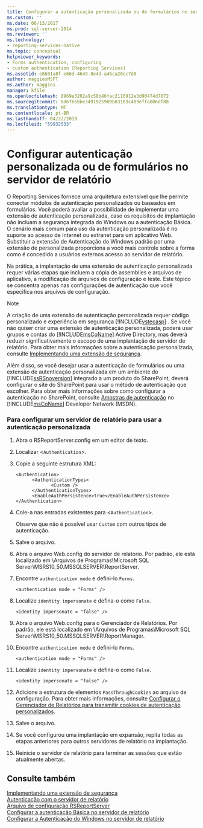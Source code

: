 ```yaml
---
title: Configurar a autenticação personalizada ou de formulários no servidor de relatório | Microsoft Docs
ms.custom: ''
ms.date: 06/13/2017
ms.prod: sql-server-2014
ms.reviewer: ''
ms.technology:
- reporting-services-native
ms.topic: conceptual
helpviewer_keywords:
- Forms authentication, configuring
- custom authentication [Reporting Services]
ms.assetid: e8601a8f-e66d-4649-8e4d-a46ca20ec7d0
author: maggiesMSFT
ms.author: maggies
manager: kfile
ms.openlocfilehash: 8969e3202a9c58b46fac2116912e3d90474d7072
ms.sourcegitcommit: 8d6fb6bbe3491925909b83103c409effa006df88
ms.translationtype: MT
ms.contentlocale: pt-BR
ms.lasthandoff: 04/22/2019
ms.locfileid: "59932533"
---
```

# <a name="configure-custom-or-forms-authentication-on-the-report-server"></a>Configurar autenticação personalizada ou de formulários no servidor de relatório
  O Reporting Services fornece uma arquitetura extensível que lhe permite conectar módulos de autenticação personalizados ou baseados em formulários. Você poderá avaliar a possibilidade de implementar uma extensão de autenticação personalizada, caso os requisitos de implantação não incluam a segurança integrada do Windows ou a autenticação Básica. O cenário mais comum para uso da autenticação personalizada é no suporte ao acesso de Internet ou extranet para um aplicativo Web. Substituir a extensão de Autenticação do Windows padrão por uma extensão de personalizada proporciona a você mais controle sobre a forma como é concedido a usuários externos acesso ao servidor de relatório.  
  
 Na prática, a implantação de uma extensão de autenticação personalizada requer várias etapas que incluem a cópia de assemblies e arquivos de aplicativo, a modificação de arquivos de configuração e teste. Este tópico se concentra apenas nas configurações de autenticação que você especifica nos arquivos de configuração.  
  
> [!NOTE]  
>  A criação de uma extensão de autenticação personalizada requer código personalizado e experiência em segurança [!INCLUDE[vstecasp](../../includes/vstecasp-md.md)] . Se você não quiser criar uma extensão de autenticação personalizada, poderá usar grupos e contas do [!INCLUDE[msCoName](../../includes/msconame-md.md)] Active Directory, mas deverá reduzir significativamente o escopo de uma implantação de servidor de relatório. Para obter mais informações sobre a autenticação personalizada, consulte [Implementando uma extensão de segurança](../extensions/security-extension/implementing-a-security-extension.md).  
  
 Além disso, se você desejar usar a autenticação de formulários ou uma extensão de autenticação personalizada em um ambiente do [!INCLUDE[ssRSnoversion](../../includes/ssrsnoversion-md.md)] integrado a um produto do SharePoint, deverá configurar o site do SharePoint para usar o método de autenticação que escolher. Para obter mais informações sobre como configurar a autenticação no SharePoint, consulte [Amostras de autenticação](https://go.microsoft.com/fwlink/?LinkId=115575) no [!INCLUDE[msCoName](../../includes/msconame-md.md)] Developer Network (MSDN).  
  
### <a name="to-configure-a-report-server-to-use-custom-authentication"></a>Para configurar um servidor de relatório para usar a autenticação personalizada  
  
1.  Abra o RSReportServer.config em um editor de texto.  
  
2.  Localizar <`Authentication`>.  
  
3.  Copie a seguinte estrutura XML:  
  
    ```  
    <Authentication>  
          <AuthenticationTypes>  
                 <Custom />  
          </AuthenticationTypes>  
          <EnableAuthPersistence>true</EnableAuthPersistence>  
    </Authentication>  
    ```  
  
4.  Cole-a nas entradas existentes para <`Authentication`>.  
  
     Observe que não é possível usar `Custom` com outros tipos de autenticação.  
  
5.  Salve o arquivo.  
  
6.  Abra o arquivo Web.config do servidor de relatório. Por padrão, ele está localizado em \Arquivos de Programas\Microsoft SQL Server\MSRS10_50.MSSQLSERVER\ReportServer.  
  
7.  Encontre `authentication mode` e defini-lo `Forms`.  
  
    ```  
    <authentication mode = "Forms" />  
    ```  
  
8.  Localize `identity impersonate` e defina-o como `False`.  
  
    ```  
    <identity impersonate = "false" />  
    ```  
  
9. Abra o arquivo Web.config para o Gerenciador de Relatórios. Por padrão, ele está localizado em \Arquivos de Programas\Microsoft SQL Server\MSRS10_50.MSSQLSERVER\ReportManager.  
  
10. Encontre `authentication mode` e defini-lo `Forms`.  
  
    ```  
    <authentication mode = "Forms" />  
    ```  
  
11. Localize `identity impersonate` e defina-o como `False`.  
  
    ```  
    <identity impersonate = "false" />  
    ```  
  
12. Adicione a estrutura de elementos `PassThroughCookies` ao arquivo de configuração. Para obter mais informações, consulte [Configurar o Gerenciador de Relatórios para transmitir cookies de autenticação personalizados](configure-the-web-portal-to-pass-custom-authentication-cookies.md).  
  
13. Salve o arquivo.  
  
14. Se você configurou uma implantação em expansão, repita todas as etapas anteriores para outros servidores de relatório na implantação.  
  
15. Reinicie o servidor de relatório para terminar as sessões que estão atualmente abertas.  
  
## <a name="see-also"></a>Consulte também  
 [Implementando uma extensão de segurança](../extensions/security-extension/implementing-a-security-extension.md)   
 [Autenticação com o servidor de relatório](authentication-with-the-report-server.md)   
 [Arquivo de configuração RSReportServer](../report-server/rsreportserver-config-configuration-file.md)   
 [Configurar a autenticação Básica no servidor de relatório](configure-basic-authentication-on-the-report-server.md)   
 [Configurar a Autenticação do Windows no servidor de relatório](configure-windows-authentication-on-the-report-server.md)  
  
  
